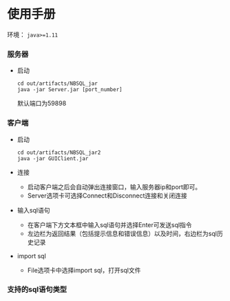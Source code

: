 # 使用手册

环境： `java>=1.11`

### 服务器

* 启动

  ```shell
  cd out/artifacts/NBSQL_jar
  java -jar Server.jar [port_number]
  ```

  默认端口为59898

### 客户端

* 启动

  ```shell
  cd out/artifacts/NBSQL_jar2
  java -jar GUIClient.jar 
  ```

* 连接

  * 启动客户端之后会自动弹出连接窗口，输入服务器ip和port即可。
  * Server选项卡可选择Connect和Disconnect连接和关闭连接

* 输入sql语句

  * 在客户端下方文本框中输入sql语句并选择Enter可发送sql指令
  * 左边栏为返回结果（包括提示信息和错误信息）以及时间，右边栏为sql历史记录

* import sql

  * File选项卡中选择import sql，打开sql文件

### 支持的sql语句类型

